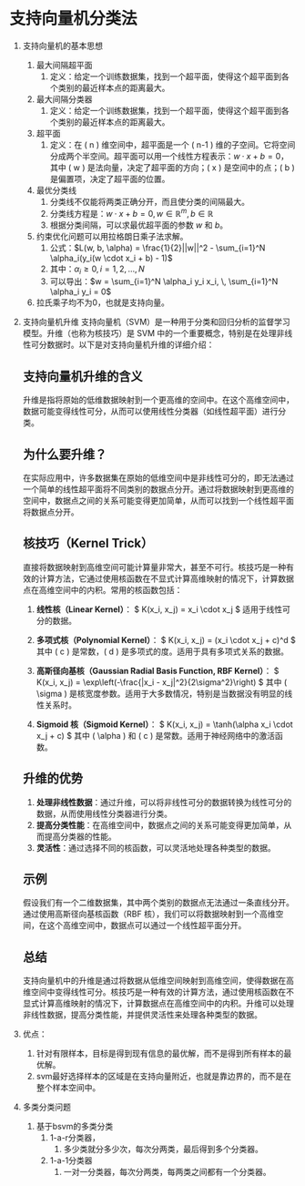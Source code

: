 # 支持向量机分类法

1. 支持向量机的基本思想
   1. 最大间隔超平面
      1. 定义：给定一个训练数据集，找到一个超平面，使得这个超平面到各个类别的最近样本点的距离最大。
   2. 最大间隔分类器
      1. 定义：给定一个训练数据集，找到一个超平面，使得这个超平面到各个类别的最近样本点的距离最大。
   3. 超平面
      1. 定义：在 \( n \) 维空间中，超平面是一个 \( n-1 \) 维的子空间。它将空间分成两个半空间。超平面可以用一个线性方程表示：$w \cdot x + b = 0$，其中 \( w \) 是法向量，决定了超平面的方向；\( x \) 是空间中的点；\( b \) 是偏置项，决定了超平面的位置。
   4. 最优分类线
      1. 分类线不仅能将两类正确分开，而且使分类的间隔最大。
      2. 分类线方程是：$w \cdot x + b = 0, \, w \in \mathbb{R}^m, \, b \in \mathbb{R}$
      3. 根据分类间隔，可以求最优超平面的参数 $w$ 和 $b$。
   5. 约束优化问题可以用拉格朗日乘子法求解。
      1. 公式：$L(w, b, \alpha) = \frac{1}{2}||w||^2 - \sum_{i=1}^N \alpha_i(y_i(w \cdot x_i + b) - 1)$
      2. 其中：$\alpha_i \geq 0, \, i = 1, 2, \ldots, N$
      3. 可以导出：$w = \sum_{i=1}^N \alpha_i y_i x_i, \, \sum_{i=1}^N \alpha_i y_i = 0$
   6. 拉氏乘子均不为0，也就是支持向量。

2. 支持向量机升维
   支持向量机（SVM）是一种用于分类和回归分析的监督学习模型。升维（也称为核技巧）是 SVM 中的一个重要概念，特别是在处理非线性可分数据时。以下是对支持向量机升维的详细介绍：

   ## 支持向量机升维的含义

   升维是指将原始的低维数据映射到一个更高维的空间中。在这个高维空间中，数据可能变得线性可分，从而可以使用线性分类器（如线性超平面）进行分类。

   ## 为什么要升维？

   在实际应用中，许多数据集在原始的低维空间中是非线性可分的，即无法通过一个简单的线性超平面将不同类别的数据点分开。通过将数据映射到更高维的空间中，数据点之间的关系可能变得更加简单，从而可以找到一个线性超平面将数据点分开。

   ## 核技巧（Kernel Trick）

   直接将数据映射到高维空间可能计算量非常大，甚至不可行。核技巧是一种有效的计算方法，它通过使用核函数在不显式计算高维映射的情况下，计算数据点在高维空间中的内积。常用的核函数包括：

   1. **线性核（Linear Kernel）**：
      $
      K(x_i, x_j) = x_i \cdot x_j
      $
      适用于线性可分的数据。

   2. **多项式核（Polynomial Kernel）**：
      $
      K(x_i, x_j) = (x_i \cdot x_j + c)^d
      $
      其中 \( c \) 是常数，\( d \) 是多项式的度。适用于具有多项式关系的数据。

   3. **高斯径向基核（Gaussian Radial Basis Function, RBF Kernel）**：
      $
      K(x_i, x_j) = \exp\left(-\frac{\|x_i - x_j\|^2}{2\sigma^2}\right)
      $
      其中 \( \sigma \) 是核宽度参数。适用于大多数情况，特别是当数据没有明显的线性关系时。

   4. **Sigmoid 核（Sigmoid Kernel）**：
      $
      K(x_i, x_j) = \tanh(\alpha x_i \cdot x_j + c)
      $
      其中 \( \alpha \) 和 \( c \) 是常数。适用于神经网络中的激活函数。

   ## 升维的优势

   1. **处理非线性数据**：通过升维，可以将非线性可分的数据转换为线性可分的数据，从而使用线性分类器进行分类。
   2. **提高分类性能**：在高维空间中，数据点之间的关系可能变得更加简单，从而提高分类器的性能。
   3. **灵活性**：通过选择不同的核函数，可以灵活地处理各种类型的数据。

   ## 示例

   假设我们有一个二维数据集，其中两个类别的数据点无法通过一条直线分开。通过使用高斯径向基核函数（RBF 核），我们可以将数据映射到一个高维空间，在这个高维空间中，数据点可以通过一个线性超平面分开。

   ## 总结

   支持向量机中的升维是通过将数据从低维空间映射到高维空间，使得数据在高维空间中变得线性可分。核技巧是一种有效的计算方法，通过使用核函数在不显式计算高维映射的情况下，计算数据点在高维空间中的内积。升维可以处理非线性数据，提高分类性能，并提供灵活性来处理各种类型的数据。

3. 优点：
   1. 针对有限样本，目标是得到现有信息的最优解，而不是得到所有样本的最优解。
   2. svm最好选择样本的区域是在支持向量附近，也就是靠边界的，而不是在整个样本空间中。

4. 多类分类问题
   1. 基于bsvm的多类分类
      1. 1-a-r分类器，
         1. 多少类就分多少次，每次分两类，最后得到多个分类器。
      2. 1-a-1分类器
         1. 一对一分类器，每次分两类，每两类之间都有一个分类器。
